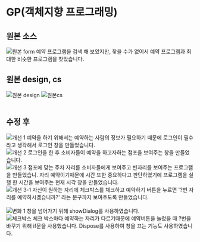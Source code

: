 # GP(객체지향 프로그래밍)
## 원본 소스
![원본 form](https://github.com/Jun-1108/GP/assets/48702150/6a072916-810a-445c-a75c-da843ec7cd12)
예약 프로그램을 검색 해 보았지만, 찾을 수가 없어서 예약 프로그램과 최대한 비슷한 프로그램을 찾았습니다.
## 원본 design, cs
![원본 design](https://github.com/Jun-1108/GP/assets/48702150/81a57f55-f6f3-438e-8f8f-efc03ad569b8)
![원본cs](https://github.com/Jun-1108/GP/assets/48702150/88644c71-99c0-4c5e-b5bc-e2a5023166a8)
<br><br>
## 수정 후
![개선 1](https://github.com/Jun-1108/GP/assets/48702150/a763050f-1f68-4c9f-96cb-6c43f1c24291)
예약을 하기 위해서는 예약하는 사람의 정보가 필요하기 때문에 로그인이 필수라고 생각해서 로그인 창을 만들었습니다.
<br>
![개선 2](https://github.com/Jun-1108/GP/assets/48702150/aaabb509-bdbe-4dda-884b-b7363a70e62b)
로그인을 한 후 소비자들이 예약을 하고자하는 점포을 보여주는 창을 만들었습니다.
<br>
![개선 3](https://github.com/Jun-1108/GP/assets/48702150/90df0fdf-ee02-4d90-abcb-81e7f8ab5240)
점포에 맞는 주차 자리를 소비자들에게 보여주고 빈자리를 보여주는 프로그램을 만들었습니.
자리 예약이기때문에 시간 또한 중요하다고 판단하였기에 프로그램을 실행 한 시간을 보여주는
현재 시각 창을 만들었습니다.
<br>
![개선 3-1](https://github.com/Jun-1108/GP/assets/48702150/5cd0911d-4c9f-42af-a04c-8d881446ebcb)
자신이 원하는 자리에 체크박스를 체크하고 예약하기 버튼을 누르면 '?번 자리를 예약하시겠습니까?' 라는 문구까지 보여주도록 만들었습니다.
<br><br>
![변화 1](https://github.com/Jun-1108/GP/assets/48702150/409f71b8-e0da-451e-a2ba-ba4183b43970)
창을 넘어가기 위해 showDialog를 사용하였습니다. 
<br>
![체크박스 ](https://github.com/Jun-1108/GP/assets/48702150/ffe78e56-4365-4648-b863-136845b39abb)
체크 박스마다 예약하는 자리가 다르기때문에 예약버튼을 눌렀을 때 ?번을 바꾸기 위해 if문을 사용했습니다. 
Dispose를 사용하여 창을 끄는 기능도 사용하였습니다.




